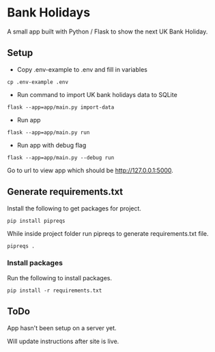 # Bank Holidays

A small app built with Python / Flask to show the next UK Bank Holiday.

## Setup

-  Copy .env-example to .env and fill in variables

```
cp .env-example .env
```

-  Run command to import UK bank holidays data to SQLite

```
flask --app=app/main.py import-data
```

-  Run app

```
flask --app=app/main.py run
```

-  Run app with debug flag

```
flask --app=app/main.py --debug run
```

Go to url to view app which should be http://127.0.0.1:5000.

## Generate requirements.txt

Install the following to get packages for project.

```
pip install pipreqs
```

While inside project folder run pipreqs to generate requirements.txt file.

```
pipreqs .
```

### Install packages

Run the following to install packages.

```
pip install -r requirements.txt
```


## ToDo

App hasn't been setup on a server yet.

Will update instructions after site is live.
